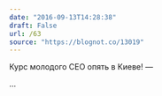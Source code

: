 ```yaml
---
date: "2016-09-13T14:28:38"
draft: False
url: /63
source: "https://blognot.co/13019"
---
```


Курс молодого CEO опять в Киеве! — 

...
